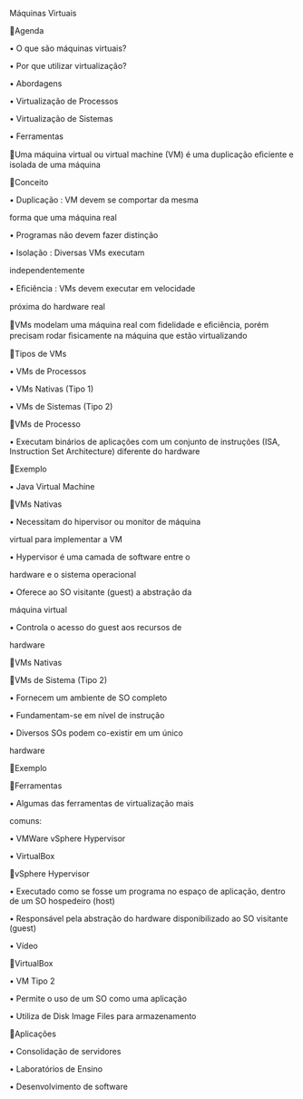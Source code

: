 Máquinas Virtuais

Agenda

• O que são máquinas virtuais?

• Por que utilizar virtualização?

• Abordagens

• Virtualização de Processos

• Virtualização de Sistemas

• Ferramentas

Uma máquina virtual ou virtual machine (VM) é uma
duplicação eﬁciente e isolada de uma máquina

Conceito

• Duplicação : VM devem se comportar da mesma

forma que uma máquina real

• Programas não devem fazer distinção

• Isolação : Diversas VMs executam

independentemente

• Eﬁciência : VMs devem executar em velocidade

próxima do hardware real

VMs modelam uma máquina real com ﬁdelidade e eﬁciência, porém
precisam rodar ﬁsicamente na máquina que estão virtualizando

Tipos de VMs

• VMs de Processos

• VMs Nativas (Tipo 1)

• VMs de Sistemas (Tipo 2)

VMs de Processo

• Executam binários de aplicações com um conjunto
de instruções (ISA, Instruction Set Architecture)
diferente do hardware

Exemplo

• Java Virtual Machine

VMs Nativas

• Necessitam do hipervisor ou monitor de máquina

virtual para implementar a VM

• Hypervisor é uma camada de software entre o

hardware e o sistema operacional

• Oferece ao SO visitante (guest) a abstração da

máquina virtual

• Controla o acesso do guest aos recursos de

hardware

VMs Nativas

VMs de Sistema (Tipo 2)

• Fornecem um ambiente de SO completo

• Fundamentam-se em nível de instrução

• Diversos SOs podem co-existir em um único

hardware

Exemplo

Ferramentas

• Algumas das ferramentas de virtualização mais

comuns:

• VMWare vSphere Hypervisor

• VirtualBox

vSphere Hypervisor

• Executado como se fosse um programa no espaço
de aplicação, dentro de um SO hospedeiro (host)

• Responsável pela abstração do hardware
disponibilizado ao SO visitante (guest)

• Vídeo

VirtualBox

• VM Tipo 2

• Permite o uso de um SO como uma aplicação

• Utiliza de Disk Image Files para armazenamento

Aplicações

• Consolidação de servidores

• Laboratórios de Ensino

• Desenvolvimento de software

